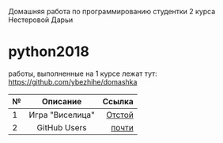 Домашняя работа по программированию студентки 2 курса
Нестеровой Дарьи
# python2018
работы, выполненные на 1 курсе лежат тут:
https://github.com/ybezhihe/domashka

 № | Описание | Ссылка 
 ---|:---:|---:
 1|Игра "Виселица"|[Отстой](https://github.com/ybezhihe/python2018/blob/master/дз1_виселица/виселица.py)
 2|GitHub Users|[почти]()     
    
